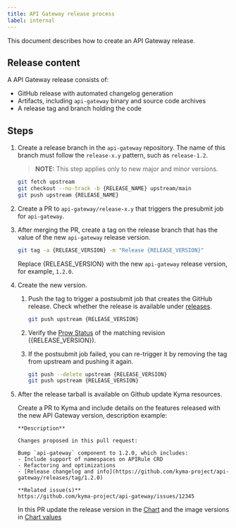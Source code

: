 ```yaml
---
title: API Gateway release process
label: internal
---
```


This document describes how to create an API Gateway release.

## Release content

A API Gateway release consists of:

* GitHub release with automated changelog generation
* Artifacts, including `api-gateway` binary and source code archives
* A release tag and branch holding the code

## Steps

1. Create a release branch in the `api-gateway` repository. The name of this branch must follow the `release-x.y` pattern, such as `release-1.2`.

   >**NOTE:** This step applies only to new major and minor versions.

   ```bash
   git fetch upstream
   git checkout --no-track -b {RELEASE_NAME} upstream/main
   git push upstream {RELEASE_NAME}
   ```

3. Create a PR to `api-gateway/release-x.y` that triggers the presubmit job for `api-gateway`.

5. After merging the PR, create a tag on the release branch that has the value of the new `api-gateway` release version.

   ```bash
   git tag -a {RELEASE_VERSION} -m "Release {RELEASE_VERSION}"
   ```

   Replace {RELEASE_VERSION} with the new `api-gateway` release version, for example, `1.2.0`.

6. Create the new version.
   1. Push the tag to trigger a postsubmit job that creates the GitHub release. Check whether the release is available under [releases](https://github.com/kyma-project/api-gateway/releases).

      ```bash
      git push upstream {RELEASE_VERSION}
      ```

   2. Verify the [Prow Status](https://status.build.kyma-project.io/?repo=kyma-project%2Fapi-gateway&type=postsubmit) of the matching revision ({RELEASE_VERSION}).

   3. If the postsubmit job failed, you can re-trigger it by removing the tag from upstream and pushing it again.

      ```bash
      git push --delete upstream {RELEASE_VERSION}
      git push upstream {RELEASE_VERSION}
      ```

7. After the release tarball is available on Github update Kyma resources.

   Create a PR to Kyma and include details on the features released with the new API Gateway version, description example:

   ```
   **Description**

   Changes proposed in this pull request:

   Bump `api-gateway` component to 1.2.0, which includes:
   - Include support of namespaces on APIRule CRD
   - Refactoring and optimizations
   - [Release changelog and info](https://github.com/kyma-project/api-gateway/releases/tag/1.2.0)

   **Related issue(s)**
   https://github.com/kyma-project/api-gateway/issues/12345
   ```

   In this PR update the release version in the [Chart](https://github.com/kyma-project/kyma/blob/main/resources/api-gateway/Chart.yaml) and the image versions in [Chart values](https://github.com/kyma-project/kyma/blob/main/resources/api-gateway/values.yaml)
